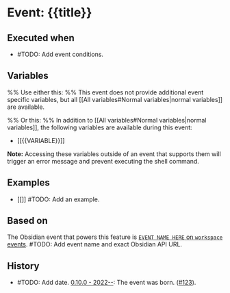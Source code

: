 # Event: {{title}}

## Executed when
- #TODO: Add event conditions.

## Variables

%% Use either this: %%
This event does not provide additional event specific variables, but all [[All variables#Normal variables|normal variables]] are available.

%% Or this: %%
In addition to [[All variables#Normal variables|normal variables]], the following variables are available during this event:

- [[{{VARIABLE}}]]

**Note:** Accessing these variables outside of an event that supports them will trigger an error message and prevent executing the shell command.

## Examples
- [[]] #TODO: Add an example.

## Based on
The Obsidian event that powers this feature is [`EVENT NAME HERE` on `workspace` events](https://github.com/obsidianmd/obsidian-api/blob/763a243b4ec295c9c460560e9b227c8f18d8199b/obsidian.d.ts). #TODO: Add event name and exact Obsidian API URL.

## History
- #TODO: Add date. [0.10.0 - 2022--](https://github.com/Taitava/obsidian-shellcommands/blob/main/CHANGELOG.md#00---2022--): The event was born. ([#123](https://github.com/Taitava/obsidian-shellcommands/issues/123)).